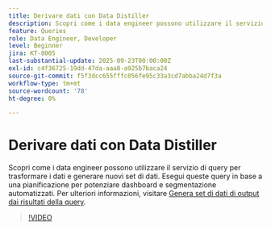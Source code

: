 ```yaml
---
title: Derivare dati con Data Distiller
description: Scopri come i data engineer possono utilizzare il servizio di query per trasformare i dati e generare nuovi set di dati. Esegui queste query in base a una pianificazione per potenziare dashboard e segmentazione automatizzati.
feature: Queries
role: Data Engineer, Developer
level: Beginner
jira: KT-8005
last-substantial-update: 2025-09-23T00:00:00Z
exl-id: c4f36725-19dd-47da-aaa8-a925b7baca24
source-git-commit: f5f3dcc655fffc056fe95c33a3cd7abba24d7f3a
workflow-type: tm+mt
source-wordcount: '78'
ht-degree: 0%

---
```


# Derivare dati con Data Distiller

Scopri come i data engineer possono utilizzare il servizio di query per trasformare i dati e generare nuovi set di dati. Esegui queste query in base a una pianificazione per potenziare dashboard e segmentazione automatizzati. Per ulteriori informazioni, visitare [Genera set di dati di output dai risultati della query](https://experienceleague.adobe.com/en/docs/experience-platform/query/ui/create-datasets).

>[!VIDEO](https://video.tv.adobe.com/v/333699?learn=on&enablevpops)
